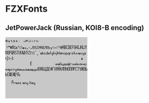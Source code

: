 # FZXFonts

## JetPowerJack (Russian, KOI8-B encoding)

<img src="https://github.com/Threetwosevensixseven/FZXFonts/raw/master/images/JetPowerJack-ru-KOI8-B.gif" alt="JetPowerJack (Russian, KOI8-B encoding)">